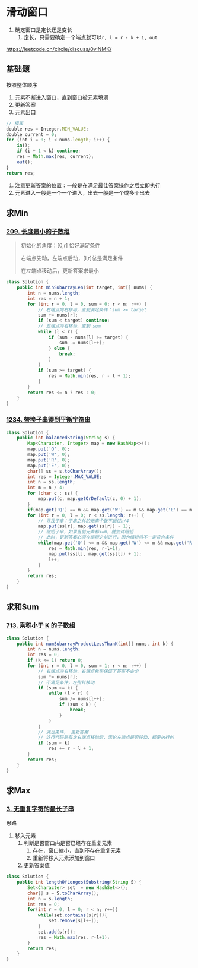 # 滑动窗口

1. 确定窗口是定长还是变长
    1. 定长，只需要确定一个端点就可以`r, l = r - k + 1, out `

https://leetcode.cn/circle/discuss/0viNMK/

## 基础题

按照整体顺序

1. 元素不断进入窗口，直到窗口被元素填满
2. 更新答案
3. 元素出口

```js
// 模板
double res = Integer.MIN_VALUE;
double current = 0;
for (int i = 0; i < nums.length; i++) {
    in();
    if (i + 1 < k) continue;
    res = Math.max(res, current);
    out();
}
return res;
```

1. 注意更新答案的位置：一般是在满足最佳答案操作之后立即执行
2. 元素进入一般是一个一个进入，出去一般是一个或多个出去

## 求Min

### [209. 长度最小的子数组](https://leetcode.cn/problems/minimum-size-subarray-sum/)

> 初始化的角度：[0,r] 恰好满足条件
>
> 右端点先动，左端点后动，[l,r]总是满足条件
>
> 在左端点移动后，更新答案求最小

```java
class Solution {
    public int minSubArrayLen(int target, int[] nums) {
        int n = nums.length;
        int res = n + 1;
        for (int r = 0, l = 0, sum = 0; r < n; r++) {
            // 右端点向右移动，直到满足条件：sum >= target
            sum += nums[r];
            if (sum < target) continue;
            // 左端点向右移动，直到 sum
            while (l < r) {
                if (sum - nums[l] >= target) {
                    sum -= nums[l++];
                } else {
                    break;
                }
            }
            if (sum >= target) {
                res = Math.min(res, r - l + 1);
            }
        }
        return res <= n ? res : 0;
    }
}
```

### [1234. 替换子串得到平衡字符串](https://leetcode.cn/problems/replace-the-substring-for-balanced-string/)

```java
class Solution {
    public int balancedString(String s) {
        Map<Character, Integer> map = new HashMap<>();
        map.put('Q', 0);
        map.put('W', 0);
        map.put('R', 0);
        map.put('E', 0);
        char[] ss = s.toCharArray();
        int res = Integer.MAX_VALUE;
        int n = ss.length;
        int m = n / 4;
        for (char c : ss) {
            map.put(c, map.getOrDefault(c, 0) + 1);
        }
        if(map.get('Q') == m && map.get('W') == m && map.get('E') == m && map.get('R') == m) return 0;
        for (int r = 0, l = 0; r < ss.length; r++) {
            // 寻找子串：子串之外的元素个数不超过n/4
            map.put(ss[r], map.get(ss[r]) - 1);
            // 缩短子串，如果当前元素都<=m，就尝试缩短
            // 此时，更新答案必须在缩短之前进行，因为缩短后不一定符合条件
            while(map.get('Q') <= m && map.get('W') <= m && map.get('R') <= m && map.get('E') <= m){
                res = Math.min(res, r-l+1);
                map.put(ss[l], map.get(ss[l]) + 1);
                l++;
            }
        }
        return res;
    }
}
```

## 求和Sum

### [713. 乘积小于 K 的子数组](https://leetcode.cn/problems/subarray-product-less-than-k/)

```java
class Solution {
    public int numSubarrayProductLessThanK(int[] nums, int k) {
        int n = nums.length;
        int res = 0;
        if (k <= 1) return 0;
        for (int r = 0, l = 0, sum = 1; r < n; r++) {
            // 右端点向右移动，右端点枚举保证了答案不会少
            sum *= nums[r];
            // 不满足条件，左指针移动
            if (sum >= k) {
                while (l < r) {
                    sum /= nums[l++];
                    if (sum < k) {
                        break;
                    }
                }
            }
            // 满足条件， 更新答案
            // 这行代码是每次右端点移动后，无论左端点是否移动，都要执行的
            if (sum < k)
                res += r - l + 1;
        }
        return res;
    }
}
```

## 求Max

### [3. 无重复字符的最长子串](https://leetcode.cn/problems/longest-substring-without-repeating-characters/)

思路

1. 移入元素
    1. 判断是否窗口内是否已经存在重复元素
        1. 存在，窗口缩小，直到不存在重复元素
        2. 重新将移入元素添加到窗口
    2. 更新答案值

```java
class Solution {
    public int lengthOfLongestSubstring(String S) {
        Set<Character> set  = new HashSet<>();
        char[] s = S.toCharArray();
        int n = s.length;
        int res = 0;
        for(int r = 0, l = 0; r < n; r++){
            while(set.contains(s[r])){
                set.remove(s[l++]);
            }
            set.add(s[r]);
            res = Math.max(res, r-l+1);
        }
        return res;
    }
}
```





